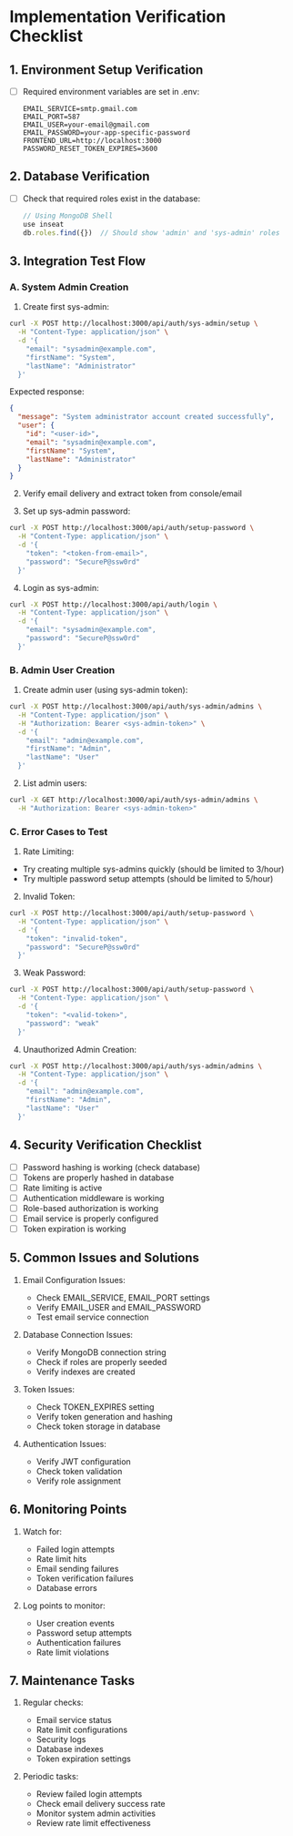 # Implementation Verification Checklist

## 1. Environment Setup Verification
- [ ] Required environment variables are set in .env:
  ```env
  EMAIL_SERVICE=smtp.gmail.com
  EMAIL_PORT=587
  EMAIL_USER=your-email@gmail.com
  EMAIL_PASSWORD=your-app-specific-password
  FRONTEND_URL=http://localhost:3000
  PASSWORD_RESET_TOKEN_EXPIRES=3600
  ```

## 2. Database Verification
- [ ] Check that required roles exist in the database:
  ```javascript
  // Using MongoDB Shell
  use inseat
  db.roles.find({})  // Should show 'admin' and 'sys-admin' roles
  ```

## 3. Integration Test Flow

### A. System Admin Creation
1. Create first sys-admin:
```bash
curl -X POST http://localhost:3000/api/auth/sys-admin/setup \
  -H "Content-Type: application/json" \
  -d '{
    "email": "sysadmin@example.com",
    "firstName": "System",
    "lastName": "Administrator"
  }'
```
Expected response:
```json
{
  "message": "System administrator account created successfully",
  "user": {
    "id": "<user-id>",
    "email": "sysadmin@example.com",
    "firstName": "System",
    "lastName": "Administrator"
  }
}
```

2. Verify email delivery and extract token from console/email

3. Set up sys-admin password:
```bash
curl -X POST http://localhost:3000/api/auth/setup-password \
  -H "Content-Type: application/json" \
  -d '{
    "token": "<token-from-email>",
    "password": "SecureP@ssw0rd"
  }'
```

4. Login as sys-admin:
```bash
curl -X POST http://localhost:3000/api/auth/login \
  -H "Content-Type: application/json" \
  -d '{
    "email": "sysadmin@example.com",
    "password": "SecureP@ssw0rd"
  }'
```

### B. Admin User Creation
1. Create admin user (using sys-admin token):
```bash
curl -X POST http://localhost:3000/api/auth/sys-admin/admins \
  -H "Content-Type: application/json" \
  -H "Authorization: Bearer <sys-admin-token>" \
  -d '{
    "email": "admin@example.com",
    "firstName": "Admin",
    "lastName": "User"
  }'
```

2. List admin users:
```bash
curl -X GET http://localhost:3000/api/auth/sys-admin/admins \
  -H "Authorization: Bearer <sys-admin-token>"
```

### C. Error Cases to Test

1. Rate Limiting:
- Try creating multiple sys-admins quickly (should be limited to 3/hour)
- Try multiple password setup attempts (should be limited to 5/hour)

2. Invalid Token:
```bash
curl -X POST http://localhost:3000/api/auth/setup-password \
  -H "Content-Type: application/json" \
  -d '{
    "token": "invalid-token",
    "password": "SecureP@ssw0rd"
  }'
```

3. Weak Password:
```bash
curl -X POST http://localhost:3000/api/auth/setup-password \
  -H "Content-Type: application/json" \
  -d '{
    "token": "<valid-token>",
    "password": "weak"
  }'
```

4. Unauthorized Admin Creation:
```bash
curl -X POST http://localhost:3000/api/auth/sys-admin/admins \
  -H "Content-Type: application/json" \
  -d '{
    "email": "admin@example.com",
    "firstName": "Admin",
    "lastName": "User"
  }'
```

## 4. Security Verification Checklist

- [ ] Password hashing is working (check database)
- [ ] Tokens are properly hashed in database
- [ ] Rate limiting is active
- [ ] Authentication middleware is working
- [ ] Role-based authorization is working
- [ ] Email service is properly configured
- [ ] Token expiration is working

## 5. Common Issues and Solutions

1. Email Configuration Issues:
   - Check EMAIL_SERVICE, EMAIL_PORT settings
   - Verify EMAIL_USER and EMAIL_PASSWORD
   - Test email service connection

2. Database Connection Issues:
   - Verify MongoDB connection string
   - Check if roles are properly seeded
   - Verify indexes are created

3. Token Issues:
   - Check TOKEN_EXPIRES setting
   - Verify token generation and hashing
   - Check token storage in database

4. Authentication Issues:
   - Verify JWT configuration
   - Check token validation
   - Verify role assignment

## 6. Monitoring Points

1. Watch for:
   - Failed login attempts
   - Rate limit hits
   - Email sending failures
   - Token verification failures
   - Database errors

2. Log points to monitor:
   - User creation events
   - Password setup attempts
   - Authentication failures
   - Rate limit violations

## 7. Maintenance Tasks

1. Regular checks:
   - Email service status
   - Rate limit configurations
   - Security logs
   - Database indexes
   - Token expiration settings

2. Periodic tasks:
   - Review failed login attempts
   - Check email delivery success rate
   - Monitor system admin activities
   - Review rate limit effectiveness

